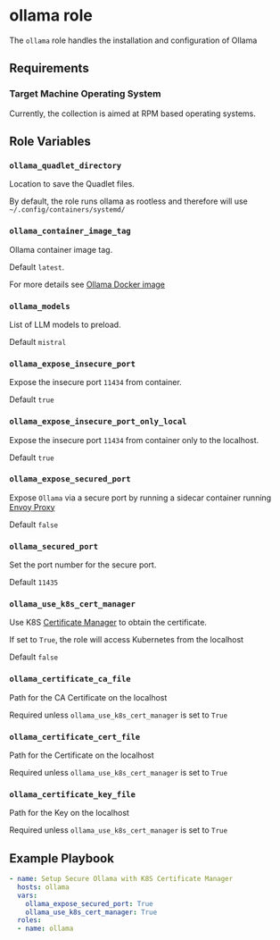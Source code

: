 # ollama role

The `ollama` role handles the installation and configuration of Ollama

## Requirements

### Target Machine Operating System

Currently, the collection is aimed at RPM based operating systems.

## Role Variables

### `ollama_quadlet_directory`

Location to save the Quadlet files.

By default, the role runs ollama as rootless and therefore will use `~/.config/containers/systemd/`

### `ollama_container_image_tag`

Ollama container image tag.

Default `latest`.

For more details see [Ollama Docker image](https://hub.docker.com/r/ollama/ollama)

### `ollama_models`

List of LLM models to preload.

Default `mistral`

### `ollama_expose_insecure_port`

Expose the insecure port `11434` from container.

Default `true`

### `ollama_expose_insecure_port_only_local`

Expose the insecure port `11434` from container only to the localhost.

Default `true`

### `ollama_expose_secured_port`

Expose `Ollama` via a secure port by running a sidecar container running [Envoy Proxy](https://www.envoyproxy.io/)

Default `false`

### `ollama_secured_port`

Set the port number for the secure port.

Default `11435`

### `ollama_use_k8s_cert_manager`

Use K8S [Certificate Manager](https://cert-manager.io/) to obtain the certificate.

If set to `True`, the role will access Kubernetes from the localhost

Default `false`

### `ollama_certificate_ca_file`

Path for the CA Certificate on the localhost

Required unless `ollama_use_k8s_cert_manager` is set to `True`

### `ollama_certificate_cert_file`

Path for the Certificate on the localhost

Required unless `ollama_use_k8s_cert_manager` is set to `True`

### `ollama_certificate_key_file`

Path for the Key on the localhost

Required unless `ollama_use_k8s_cert_manager` is set to `True`


## Example Playbook

```yaml
- name: Setup Secure Ollama with K8S Certificate Manager
  hosts: ollama
  vars:
    ollama_expose_secured_port: True
    ollama_use_k8s_cert_manager: True
  roles:
  - name: ollama
```
